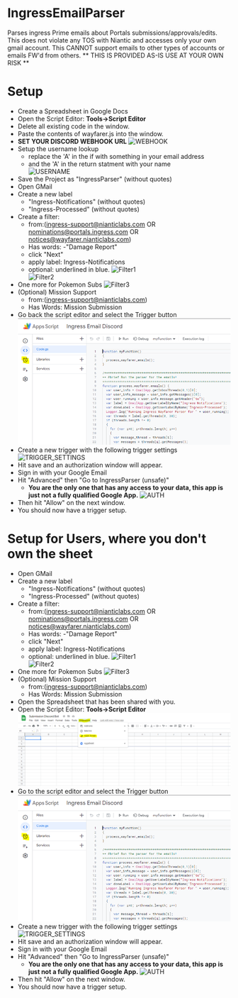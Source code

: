 # IngressEmailParser
Parses ingress Prime emails about Portals submissions/approvals/edits.
This does not violate any TOS with Niantic and accesses only your own gmail account. This CANNOT support emails to other types of accounts or emails FW'd from others.
** THIS IS PROVIDED AS-IS USE AT YOUR OWN RISK **

# Setup
* Create a Spreadsheet in Google Docs
* Open the Script Editor: **Tools->Script Editor**
* Delete all existing code in the window.
* Paste the contents of wayfarer.js into the window.
* **SET YOUR DISCORD WEBHOOK URL**
![WEBHOOK](webhook2.png)
* Setup the username lookup
  * replace the 'A' in the if with something in your email address
  * and the 'A' in the return statment with your name\
![USERNAME](username_lookups.png)
* Save the Project as "IngressParser" (without quotes)
* Open GMail
* Create a new label
  * "Ingress-Notifications" (without quotes)
  * "Ingress-Processed" (without quotes)
* Create a filter:
  * from:(ingress-support@nianticlabs.com OR nominations@portals.ingress.com OR notices@wayfarer.nianticlabs.com)  
  * Has words: -"Damage Report"
  * click "Next"
  * apply label: Ingress-Notifications
  * optional: underlined in blue.
![Filter1](Filter-Notifications.PNG)  
![Filter2](filter_second_step.png)
* One more for Pokemon Subs
![Filter3](pokemon_filter.png)
* (Optional) Mission Support
  * from:(ingress-support@nianticlabs.com) 
  * Has Words: Mission Submission
* Go back the script editor and select the Trigger button
![trigger](trigger_button_update.png)
* Create a new trigger with the following trigger settings
![TRIGGER_SETTINGS](trigger_settings.png)
* Hit save and an authorization window will appear.
* Sign in with your Google Email
* Hit "Advanced" then "Go to IngressParser (unsafe)"
  * **You are the only one that has any access to your data, this app is just not a fully qualified Google App.**
![AUTH](authorize_advanced.png) 
* Then hit "Allow" on the next window.
* You should now have a trigger setup.

# Setup for Users, where you don't own the sheet
* Open GMail
* Create a new label
  * "Ingress-Notifications" (without quotes)
  * "Ingress-Processed" (without quotes)
* Create a filter:
  * from:(ingress-support@nianticlabs.com OR nominations@portals.ingress.com OR notices@wayfarer.nianticlabs.com) 
  * Has words: -"Damage Report"
  * click "Next"
  * apply label: Ingress-Notifications
  * optional: underlined in blue.
![Filter1](Filter-Notifications.PNG)  
![Filter2](filter_second_step.png)
* One more for Pokemon Subs
![Filter3](pokemon_filter.png)
* (Optional) Mission Support
  * from:(ingress-support@nianticlabs.com) 
  * Has Words: Mission Submission
* Open the Spreadsheet that has been shared with you.
* Open the Script Editor: **Tools->Script Editor**
![SCRIPTEDITOR](AppScript.png)
* Go to the script editor and select the Trigger button
![trigger](trigger_button_update.png)
* Create a new trigger with the following trigger settings
![TRIGGER_SETTINGS](trigger_settings.png)
* Hit save and an authorization window will appear.
* Sign in with your Google Email
* Hit "Advanced" then "Go to IngressParser (unsafe)"
  * **You are the only one that has any access to your data, this app is just not a fully qualified Google App.**
![AUTH](authorize_advanced.png) 
* Then hit "Allow" on the next window.
* You should now have a trigger setup.
